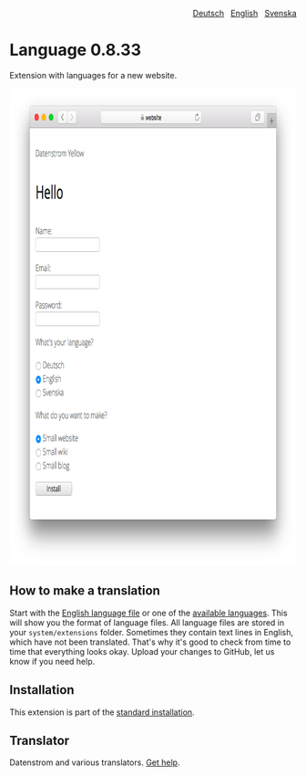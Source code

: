 <p align="right"><a href="README-de.md">Deutsch</a> &nbsp; <a href="README.md">English</a> &nbsp; <a href="README-sv.md">Svenska</a></p>

# Language 0.8.33

Extension with languages for a new website.

<p align="center"><img src="language-screenshot.png?raw=true" width="795" height="836" alt="Screenshot"></p>

## How to make a translation

Start with the [English language file](https://github.com/datenstrom/yellow-extensions/blob/master/source/english/english.txt) or one of the [available languages](https://github.com/datenstrom/yellow-extensions#languages). This will show you the format of language files. All language files are stored in your `system/extensions` folder. Sometimes they contain text lines in English, which have not been translated. That's why it's good to check from time to time that everything looks okay. Upload your changes to GitHub, let us know if you need help.

## Installation

This extension is part of the [standard installation](https://github.com/datenstrom/yellow).

## Translator

Datenstrom and various translators. [Get help](https://datenstrom.se/yellow/help/).
